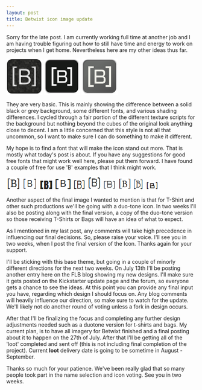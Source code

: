 ```yaml
---
layout: post
title: Betwixt icon image update 
---
```


Sorry for the late post.  I am currently working full time at another job and I am having trouble figuring out how to still have time and energy to work on projects when I get home.  Nevertheless here are my other ideas thus far.

![Final Betwixt Icon Selected](/images/2012/07/17/Betwixt1.png)
![Final Betwixt Icon Selected](/images/2012/07/17/Betwixt2.png)
![Final Betwixt Icon Selected](/images/2012/07/17/Betwixt3.png)

They are very basic.   This is mainly showing the difference between a solid black or grey background, some different fonts, and various shading differences.  I cycled through a fair portion of the different texture scripts for the background but nothing beyond the cubes of the original look anything close to decent.  I am a little concerned that this style is not all that uncommon, so I want to make sure I can do something to make it different.  

My hope is to find a font that will make the icon stand out more.  That is mostly what today's post is about.  If you have any suggestions for good free fonts that might work well here, please put them forward.  I have found a couple of free for use 'B' examples that I think might work.  

![Amethysta](/images/2012/07/17/Amethysta.PNG)
![Anonymous Pro](/images/2012/07/17/Anonymous%20Pro.PNG)
![Anton](/images/2012/07/17/Anton.PNG)
![Cousine](/images/2012/07/17/Cousine.PNG)
![Dosis](/images/2012/07/17/Dosis.PNG)
![Exo](/images/2012/07/17/Exo.PNG)
![Flamenco](/images/2012/07/17/Flamenco.PNG)
![Gentium Basic](/images/2012/07/17/Gentium%20Basic.PNG)
![Glass Antiqua](/images/2012/07/17/Glass%20Antiqua.PNG)
![Iceland](/images/2012/07/17/Iceland.PNG)


Another aspect of the final image I wanted to mention is that for T-Shirt and other such productions we'll be going with a duo-tone icon.  In two weeks I'll also be posting along with the final version, a copy of the duo-tone version so those receiving T-Shirts or Bags will have an idea of what to expect.  

As I mentioned in my last post, any comments will take high precedence in influencing our final decisions.  So, please raise your voice.  I'll see you in two weeks, when I post the final version of the Icon.  Thanks again for your support.  

I'll be sticking with this base theme, but going in a couple of minorly different directions for the next two weeks.  On July 13th I'll be posting another entry here on the FLB blog showing my new designs.  I'll make sure it gets posted on the Kickstarter update page and the forum, so everyone gets a chance to see the ideas.  At this point you can provide any final input you have, regarding which design I should focus on.  Any blog comments will heavily influence our direction, so make sure to watch for the update.  We'll likely not do another round of voting unless a fork in design occurs.

After that I'll be finalizing the focus and completing any further design adjustments needed such as a duotone version for t-shirts and bags.  My current plan, is to have all imagery for Betwixt finished and a final posting about it to happen on the 27th of July.  After that I'll be getting all of the 'loot' completed and sent off (this is not including final completion of the project).  Current **loot** delivery date is going to be sometime in August - September.  

Thanks so much for your patience.  We've been really glad that so many people took part in the name selection and icon voting.  See you in two weeks.
